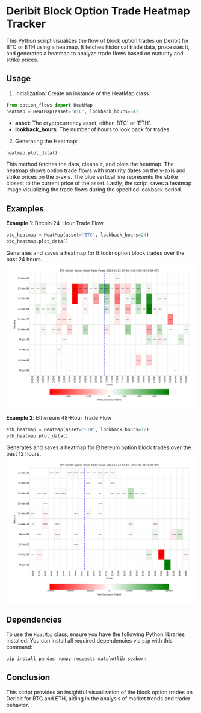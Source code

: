 # Deribit Block Option Trade Heatmap Tracker

This Python script visualizes the flow of block option trades on Deribit for BTC or ETH using a heatmap. It fetches historical trade data, processes it, and generates a heatmap to analyze trade flows based on maturity and strike prices.

## Usage
1. Initialization: Create an instance of the HeatMap class.

``` python
from option_flows import HeatMap
heatmap = HeatMap(asset='BTC', lookback_hours=24)
```
- **asset**: The cryptocurrency asset, either 'BTC' or 'ETH'.
- **lookback_hours**: The number of hours to look back for trades.

2. Generating the Heatmap:
```python
heatmap.plot_data()
```
This method fetches the data, cleans it, and plots the heatmap. The heatmap shows option trade flows with maturity dates on the y-axis and strike prices on the x-axis. The blue vertical line represents the strike closest to the current price of the asset. Lastly, the script saves a heatmap image visualizing the trade flows during the specified lookback period.

## Examples
**Example 1**: Bitcoin 24-Hour Trade Flow
``` python
btc_heatmap = HeatMap(asset='BTC', lookback_hours=24)
btc_heatmap.plot_data()
```
Generates and saves a heatmap for Bitcoin option block trades over the past 24 hours.
![](img/btc.png)

**Example 2**: Ethereum 48-Hour Trade Flow
```python
eth_heatmap = HeatMap(asset='ETH', lookback_hours=12)
eth_heatmap.plot_data()
```
Generates and saves a heatmap for Ethereum option block trades over the past 12 hours.
![](img/eth.png)


## Dependencies

To use the `HeatMap` class, ensure you have the following Python libraries installed. You can install all required dependencies via `pip` with this command:

```bash
pip install pandas numpy requests matplotlib seaborn
```

## Conclusion
This script provides an insightful visualization of the block option trades on Deribit for BTC and ETH, aiding in the analysis of market trends and trader behavior.






